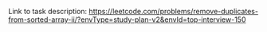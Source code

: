 Link to task description: https://leetcode.com/problems/remove-duplicates-from-sorted-array-ii/?envType=study-plan-v2&envId=top-interview-150
